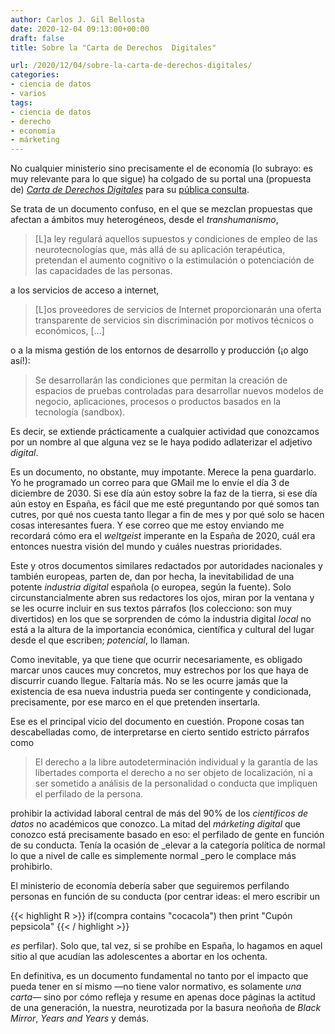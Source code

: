 ```yaml
---
author: Carlos J. Gil Bellosta
date: 2020-12-04 09:13:00+00:00
draft: false
title: Sobre la "Carta de Derechos  Digitales"

url: /2020/12/04/sobre-la-carta-de-derechos-digitales/
categories:
- ciencia de datos
- varios
tags:
- ciencia de datos
- derecho
- economía
- márketing
---
```


No cualquier ministerio sino precisamente el de economía (lo subrayo: es muy relevante para lo que sigue) ha colgado de su portal una (propuesta de) _[Carta de Derechos Digitales](https://portal.mineco.gob.es/RecursosArticulo/mineco/ministerio/participacion_publica/audiencia/ficheros/SEDIACartaDerechosDigitales.pdf)_ para su [pública consulta](https://portal.mineco.gob.es/es-es/ministerio/participacionpublica/audienciapublica/Paginas/SEDIA_Carta_Derechos_Digitales.aspx).

Se trata de un documento confuso, en el que se mezclan propuestas que afectan a ámbitos muy heterogéneos, desde el _transhumanismo_,

>[L]a ley regulará aquellos supuestos y condiciones de empleo de las  neurotecnologías que, más allá de su aplicación terapéutica, pretendan el aumento cognitivo o la estimulación o potenciación de las capacidades de las personas.

a los servicios de acceso a internet,

>[L]os proveedores de servicios de Internet proporcionarán una oferta
transparente de servicios sin discriminación por motivos técnicos o económicos, [...]

o a la misma gestión de los entornos de desarrollo y producción (¡o algo así!):

>Se desarrollarán las condiciones que permitan la creación de espacios de pruebas controladas para desarrollar nuevos modelos de negocio, aplicaciones, procesos o productos basados en la tecnología (sandbox).

Es decir, se extiende prácticamente a cualquier actividad que conozcamos por un nombre al que alguna vez se le haya podido adlaterizar el adjetivo _digital_.

Es un documento, no obstante, muy impotante. Merece la pena guardarlo. Yo he programado un correo para que GMail me lo envíe el día 3 de diciembre de 2030. Si ese día aún estoy sobre la faz de la tierra, si ese día aún estoy en España, es fácil que me esté preguntando por qué somos tan cutres, por qué nos cuesta tanto llegar a fin de mes y por qué solo se hacen cosas interesantes fuera. Y ese correo que me estoy enviando me recordará cómo era el _weltgeist_ imperante en la España de 2020, cuál era entonces nuestra visión del mundo y cuáles nuestras prioridades.

Este y otros documentos similares redactados por autoridades nacionales y también europeas, parten de, dan por hecha, la inevitabilidad de una potente _industria digital_ española (o europea, según la fuente). Solo circunstancialmente abren sus redactores los ojos, miran por la ventana y se les ocurre incluir en sus textos párrafos (los colecciono: son muy divertidos) en los que se sorprenden de cómo la industria digital _local_ no está a la altura de la importancia económica, científica y cultural del lugar desde el que escriben; _potencial_, lo llaman.

Como inevitable, ya que tiene que ocurrir necesariamente, es obligado marcar unos cauces muy concretos, muy estrechos por los que haya de discurrir cuando llegue. Faltaría más. No se les ocurre jamás que la existencia de esa nueva industria pueda ser contingente y condicionada, precisamente, por ese marco en el que pretenden insertarla.

Ese es el principal vicio del documento en cuestión. Propone cosas tan descabelladas como, de interpretarse en cierto sentido estricto párrafos como

>El derecho a la libre autodeterminación individual y la garantía de las libertades comporta el derecho a no ser objeto de localización, ni a ser sometido a análisis de la personalidad o conducta que impliquen el perfilado de la persona.

prohibir la actividad laboral central de más del 90% de los _científicos de datos_ no académicos que conozco. La mitad del _márketing digital_ que conozco está precisamente basado en eso: el perfilado de gente en función de su conducta. Tenía la ocasión de _elevar a la categoría política de normal lo que a nivel de calle es simplemente normal _pero le complace más prohibirlo.

El ministerio de economía debería saber que seguiremos perfilando personas en función de su conducta (por centrar ideas: el mero escribir un

{{< highlight R >}}
if(compra contains "cocacola")
then print "Cupón pepsicola"
{{< / highlight >}}

_es_ perfilar). Solo que, tal vez, si se prohíbe en España, lo hagamos en aquel sitio al que acudían las adolescentes a abortar en los ochenta.

En definitiva, es un documento fundamental no tanto por el impacto que pueda tener en sí mismo —no tiene valor normativo, es solamente _una carta_— sino por cómo refleja y resume en apenas doce páginas la actitud de una generación, la nuestra, neurotizada por la basura neoñoña de _Black Mirror_, _Years and Years_ y demás.